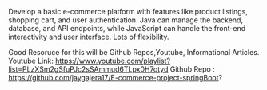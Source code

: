 Develop a basic e-commerce platform with features like product listings, shopping cart, and user authentication. 
Java can manage the backend, database, and API endpoints, while JavaScript can handle the front-end interactivity and user interface. 
Lots of flexibility.

Good Resoruce for this will be Github Repos,Youtube, Informational Articles.
Youtube Link: https://www.youtube.com/playlist?list=PLzXSm2gSfuPJc2sSAmmud6TLpx0H7otyd
Github Repo : https://github.com/jaygajera17/E-commerce-project-springBoot?

